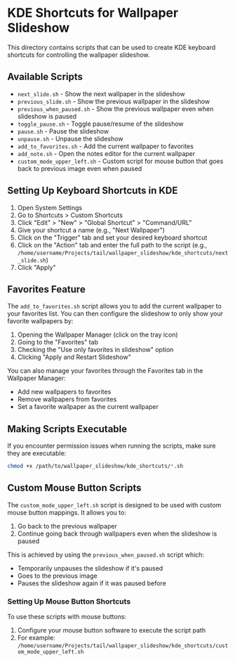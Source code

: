 # KDE Shortcuts for Wallpaper Slideshow

This directory contains scripts that can be used to create KDE keyboard shortcuts for controlling the wallpaper slideshow.

## Available Scripts

- `next_slide.sh` - Show the next wallpaper in the slideshow
- `previous_slide.sh` - Show the previous wallpaper in the slideshow
- `previous_when_paused.sh` - Show the previous wallpaper even when slideshow is paused
- `toggle_pause.sh` - Toggle pause/resume of the slideshow
- `pause.sh` - Pause the slideshow
- `unpause.sh` - Unpause the slideshow
- `add_to_favorites.sh` - Add the current wallpaper to favorites
- `add_note.sh` - Open the notes editor for the current wallpaper
- `custom_mode_upper_left.sh` - Custom script for mouse button that goes back to previous image even when paused

## Setting Up Keyboard Shortcuts in KDE

1. Open System Settings
2. Go to Shortcuts > Custom Shortcuts
3. Click "Edit" > "New" > "Global Shortcut" > "Command/URL"
4. Give your shortcut a name (e.g., "Next Wallpaper")
5. Click on the "Trigger" tab and set your desired keyboard shortcut
6. Click on the "Action" tab and enter the full path to the script (e.g., `/home/username/Projects/tail/wallpaper_slideshow/kde_shortcuts/next_slide.sh`)
7. Click "Apply"

## Favorites Feature

The `add_to_favorites.sh` script allows you to add the current wallpaper to your favorites list. You can then configure the slideshow to only show your favorite wallpapers by:

1. Opening the Wallpaper Manager (click on the tray icon)
2. Going to the "Favorites" tab
3. Checking the "Use only favorites in slideshow" option
4. Clicking "Apply and Restart Slideshow"

You can also manage your favorites through the Favorites tab in the Wallpaper Manager:
- Add new wallpapers to favorites
- Remove wallpapers from favorites
- Set a favorite wallpaper as the current wallpaper

## Making Scripts Executable

If you encounter permission issues when running the scripts, make sure they are executable:

```bash
chmod +x /path/to/wallpaper_slideshow/kde_shortcuts/*.sh
```

## Custom Mouse Button Scripts

The `custom_mode_upper_left.sh` script is designed to be used with custom mouse button mappings. It allows you to:

1. Go back to the previous wallpaper
2. Continue going back through wallpapers even when the slideshow is paused

This is achieved by using the `previous_when_paused.sh` script which:
- Temporarily unpauses the slideshow if it's paused
- Goes to the previous image
- Pauses the slideshow again if it was paused before

### Setting Up Mouse Button Shortcuts

To use these scripts with mouse buttons:
1. Configure your mouse button software to execute the script path
2. For example: `/home/username/Projects/tail/wallpaper_slideshow/kde_shortcuts/custom_mode_upper_left.sh`